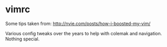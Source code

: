 # vimrc

Some tips taken from: http://nvie.com/posts/how-i-boosted-my-vim/

Various config tweaks over the years to help with colemak and navigation. Nothing special.
